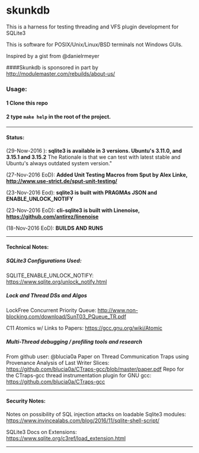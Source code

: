 # skunkdb

This is a harness for testing threading and VFS plugin development for SQLite3

This is software for POSIX/Unix/Linux/BSD terminals not Windows GUIs.

Inspired by a gist from @danielrmeyer

####Skunkdb is sponsored in part by http://modulemaster.com/rebuilds/about-us/

### Usage: 
#### 1 Clone this repo
#### 2 type `make help` in the root of the project.

-----

#### Status:
(29-Now-2016    ): **sqlite3 is available in 3 versions. Ubuntu's 3.11.0, and 3.15.1 and 3.15.2**
                   The Rationale is that we can test with latest stable and Ubuntu's always outdated system version."

(27-Nov-2016 EoD): **Added Unit Testing Macros from Sput by Alex Linke, http://www.use-strict.de/sput-unit-testing/**

(23-Nov-2016 Eod): **sqlite3 is built with PRAGMAs JSON and ENABLE_UNLOCK_NOTIFY**

(23-Nov-2016 EoD): **cli-sqlite3 is built with Linenoise, https://github.com/antirez/linenoise**

(18-Nov-2016 EoD): **BUILDS AND RUNS**

-----

#### Technical Notes:

##### SQLite3 Configurations Used:

SQLITE_ENABLE_UNLOCK_NOTIFY: https://www.sqlite.org/unlock_notify.html

##### Lock and Thread DSs and Algos

LockFree Concurrent Priority Queue: http://www.non-blocking.com/download/SunT03_PQueue_TR.pdf

C11 Atomics w/ Links to Papers: https://gcc.gnu.org/wiki/Atomic

##### Multi-Thread debugging / profiling tools and research

From github user: @blucia0a
Paper on Thread Communication Traps using Provenance Analysis of Last Writer Slices: https://github.com/blucia0a/CTraps-gcc/blob/master/paper.pdf
Repo for the CTraps-gcc thread instrumentation plugin for GNU gcc: https://github.com/blucia0a/CTraps-gcc

-----

#### Security Notes:

Notes on possibility of SQL injection attacks on loadable Sqlite3 modules: https://www.invincealabs.com/blog/2016/11/sqlite-shell-script/ 

SQLite3 Docs on Extensions: https://www.sqlite.org/c3ref/load_extension.html

-----

